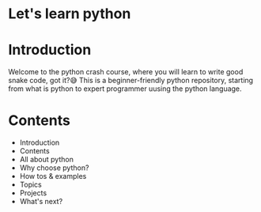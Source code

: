 # Let's learn python

# Introduction

Welcome to the python crash course, where you will learn to write good snake code, got it?😅
This is a beginner-friendly python repository, starting from what is python to expert programmer uusing the python language.

# Contents

- Introduction
- Contents
- All about python
- Why choose python?
- How tos & examples
- Topics
- Projects
- What's next?
